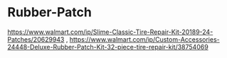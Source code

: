 # Rubber-Patch
https://www.walmart.com/ip/Slime-Classic-Tire-Repair-Kit-20189-24-Patches/20629943 , https://www.walmart.com/ip/Custom-Accessories-24448-Deluxe-Rubber-Patch-Kit-32-piece-tire-repair-kit/38754069
